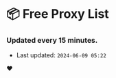 # :package: Free Proxy List
### Updated every 15 minutes.

- Last updated: `2024-06-09 05:22`

:heart:

